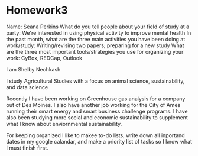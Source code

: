 # Homework3

Name: Seana Perkins
What do you tell people about your field of study at a party: We're interested in using physical activity to improve mental health
In the past month, what are the three main activities you have been doing at work/study: Writing/revising two papers; preparing for a new study
What are the three most important tools/strategies you use for organizing your work: CyBox, REDCap, Outlook


I am Shelby Nechkash

I study Agricultural Studies with a focus on animal science, sustainability, and data science

Recently I have been working on Greenhouse gas analysis for a company out of Des Moines. I also have another job working for the City of Ames running their smart energy and smart business challenge programs. I have also been studying more social and economic sustainability to supplement what I know about enviornmental sustainability. 

For keeping organized I like to makee to-do lists, write down all inportand dates in my google calandar, and make a priority list of tasks so I know what I must finish first.
